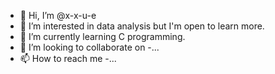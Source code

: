 - 👋 Hi, I’m @x-x-u-e
- 👀 I’m interested in data analysis but I'm open to learn more.
- 🌱 I’m currently learning C programming.
- 💞️ I’m looking to collaborate on -...
- 📫 How to reach me -...

<!---
x-x-u-e/x-x-u-e is a ✨ special ✨ repository because its `README.md` (this file) appears on your GitHub profile.
You can click the Preview link to take a look at your changes.
--->
